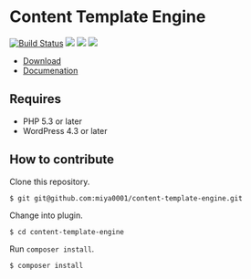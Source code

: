 # Content Template Engine

[![Build Status](https://travis-ci.org/miya0001/content-template-engine.svg?branch=master)](https://travis-ci.org/miya0001/content-template-engine)
[![](https://img.shields.io/wordpress/plugin/dt/content-template-engine.svg)](https://wordpress.org/plugins/content-template-engine/)
[![](https://img.shields.io/wordpress/v/content-template-engine.svg)](https://wordpress.org/plugins/content-template-engine/)
[![](https://img.shields.io/wordpress/plugin/r/content-template-engine.svg)](https://wordpress.org/plugins/content-template-engine/)

* [Download](https://wordpress.org/plugins/content-template-engine/)
* [Documenation](https://github.com/miya0001/content-template-engine/wiki)

## Requires

* PHP 5.3 or later
* WordPress 4.3 or later

## How to contribute

Clone this repository.

```
$ git git@github.com:miya0001/content-template-engine.git
```

Change into plugin.

```
$ cd content-template-engine
```

Run `composer install`.

```
$ composer install
```
